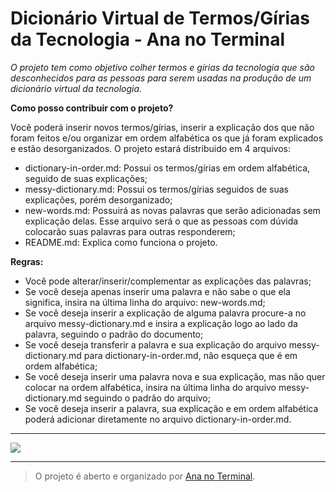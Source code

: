 # **Dicionário Virtual de Termos/Gírias da Tecnologia - Ana no Terminal**



*O projeto tem como objetivo colher termos e gírias da tecnologia que são desconhecidos para as pessoas para serem usadas na produção de um dicionário virtual da tecnologia.*


**Como posso contribuir com o projeto?**

Você poderá inserir novos termos/gírias, inserir a explicação dos que não foram feitos e/ou organizar em ordem alfabética os que já foram explicados e estão desorganizados. O projeto estará distribuido em 4 arquivos:

 - dictionary-in-order.md: Possui os termos/gírias em ordem alfabética, seguido de suas explicações;
 - messy-dictionary.md: Possui os termos/gírias seguidos de suas explicações, porém desorganizado;
 - new-words.md: Possuirá as novas palavras que serão adicionadas sem explicação delas. Esse arquivo será o que as pessoas com dúvida colocarão suas palavras para outras responderem;
 - README.md: Explica como funciona o projeto.

**Regras:**

 - Você pode alterar/inserir/complementar as explicações das palavras;
 - Se você deseja apenas inserir uma palavra e não sabe o que ela significa, insira na última linha do arquivo: new-words.md;
 - Se você deseja inserir a explicação de alguma palavra procure-a no arquivo messy-dictionary.md e insira a explicação logo ao lado da palavra, seguindo o padrão do documento;
 - Se você deseja transferir a palavra e sua explicação do arquivo messy-dictionary.md para dictionary-in-order.md, não esqueça que é em ordem alfabética;
 - Se você deseja inserir uma palavra nova e sua explicação, mas não quer colocar na ordem alfabética, insira na última linha do arquivo messy-dictionary.md seguindo o padrão do arquivo;
 - Se você deseja inserir a palavra, sua explicação e em ordem alfabética poderá adicionar diretamente no arquivo dictionary-in-order.md.


----------

![](https://lh3.googleusercontent.com/XgnRYa7H4v0p33CiyvqXjoe8OIHQnfRgOIKqv5wvsw1bgPqddIQse_v6IZkLPgk_K6tZNDzliMhGQfmmur2s=w1366-h633)

----------

> O projeto é aberto e organizado por [Ana no
> Terminal](https://www.facebook.com/ananoterminal).

